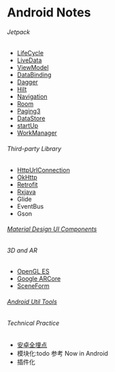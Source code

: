# Android Notes

###### Jetpack

- [LifeCycle](https://github.com/sunnnydaydev/NoteLifeCycle/blob/master/README.md)
- [LiveData](https://github.com/sunnnydaydev/NoteLiveData/blob/master/README.md)
- [ViewModel](https://github.com/sunnnydaydev/NoteViewModel/blob/master/README.md)
- [DataBinding](https://github.com/sunnnydaydev/DataBingding)
- [Dagger](https://github.com/sunnnydaydev/DI)
- [Hilt](https://github.com/sunnnydaydev/Hilt)
- [Navigation](https://github.com/sunnnydaydev/NoteNavigation)
- [Room](https://github.com/sunnnydaydev/NoteRoom)
- [Paging3](https://github.com/sunnnydaydev/NotePaging3)
- [DataStore](https://github.com/sunnnydaydev/NoteDataStore)
- [startUp](https://github.com/sunnnydaydev/NoteStartUp)
- [WorkManager](https://github.com/sunnnydaydev/NoteWorkManager)

###### Third-party Library

- [HttpUrlConnection](https://github.com/sunnnydaydev/NoteHttpUrlConnection)
- [OkHttp](https://github.com/sunnnydaydev/NoteOkHttp)
- [Retrofit](https://github.com/sunnnydaydev/NoteRetrofit)
- [Rxjava](https://github.com/sunnnydaydev/NoteRxJava)
- Glide
- EventBus
- Gson

###### [Material Design UI Components](https://github.com/sunnnydaydev/MaterialDesign)

###### 3D and AR

- [OpenGL ES](https://github.com/sunnnydaydev/OpenGlES)
- [Google ARCore](https://github.com/sunnnydaydev/NoteGoogleArCore)
- [SceneForm](https://github.com/sunnnydaydev/NoteSceneForm)

###### [Android Util Tools](https://github.com/sunnnydaydev/UtilsTool)


###### Technical Practice

- [安卓全埋点](https://github.com/sunnnydaydev/BuryingPoint/tree/master)
- 模块化:todo 参考 Now in Android
- 插件化



  









